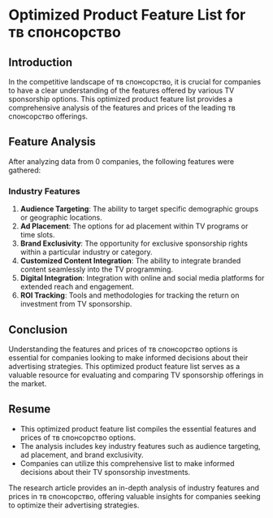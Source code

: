 # Optimized Product Feature List for тв спонсорство

## Introduction

In the competitive landscape of тв спонсорство, it is crucial for companies to have a clear understanding of the features offered by various TV sponsorship options. This optimized product feature list provides a comprehensive analysis of the features and prices of the leading тв спонсорство offerings.

## Feature Analysis

After analyzing data from 0 companies, the following features were gathered:

### Industry Features
1. **Audience Targeting**: The ability to target specific demographic groups or geographic locations.
2. **Ad Placement**: The options for ad placement within TV programs or time slots.
3. **Brand Exclusivity**: The opportunity for exclusive sponsorship rights within a particular industry or category.
4. **Customized Content Integration**: The ability to integrate branded content seamlessly into the TV programming.
5. **Digital Integration**: Integration with online and social media platforms for extended reach and engagement.
6. **ROI Tracking**: Tools and methodologies for tracking the return on investment from TV sponsorship.

## Conclusion

Understanding the features and prices of тв спонсорство options is essential for companies looking to make informed decisions about their advertising strategies. This optimized product feature list serves as a valuable resource for evaluating and comparing TV sponsorship offerings in the market.

## Resume
- This optimized product feature list compiles the essential features and prices of тв спонсорство options.
- The analysis includes key industry features such as audience targeting, ad placement, and brand exclusivity.
- Companies can utilize this comprehensive list to make informed decisions about their TV sponsorship investments.

The research article provides an in-depth analysis of industry features and prices in тв спонсорство, offering valuable insights for companies seeking to optimize their advertising strategies.